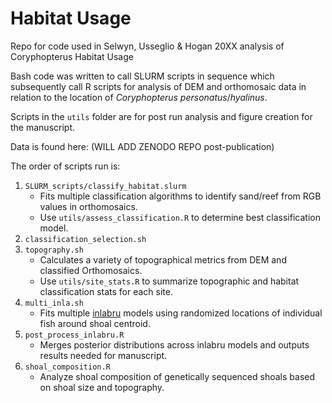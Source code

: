 # Habitat Usage
Repo for code used in Selwyn, Usseglio & Hogan 20XX analysis of Coryphopterus Habitat Usage

Bash code was written to call SLURM scripts in sequence which subsequently call R scripts for analysis of DEM and orthomosaic data in relation to the location of <i>Coryphopterus personatus</i>/<i>hyalinus</i>.

Scripts in the `utils` folder are for post run analysis and figure creation for the manuscript.

Data is found here: (WILL ADD ZENODO REPO post-publication)

The order of scripts run is:
1. `SLURM_scripts/classify_habitat.slurm`
    - Fits multiple classification algorithms to identify sand/reef from RGB values in orthomosaics.
    - Use `utils/assess_classification.R` to determine best classification model.
2. `classification_selection.sh`
3. `topography.sh`
    - Calculates a variety of topographical metrics from DEM and classified Orthomosaics.
    - Use `utils/site_stats.R` to summarize topographic and habitat classification stats for each site.
4. `multi_inla.sh`
    - Fits multiple [inlabru](https://sites.google.com/inlabru.org/inlabru) models using randomized locations of individual fish around shoal centroid.
5. `post_process_inlabru.R`
    - Merges posterior distributions across inlabru models and outputs results needed for manuscript.
6. `shoal_composition.R`
    - Analyze shoal composition of genetically sequenced shoals based on shoal size and topography.
